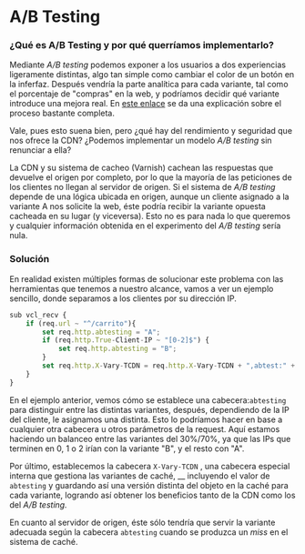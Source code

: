 # A/B Testing

### ¿Qué es A/B Testing y por qué querríamos implementarlo?

Mediante _A/B testing_ podemos exponer a los usuarios a dos experiencias ligeramente distintas, algo tan simple como cambiar el color de un botón en la inferfaz. Después vendría la parte analítica para cada variante, tal como el porcentaje de "compras" en la web, y podríamos decidir qué variante introduce una mejora real. En [este enlace](https://en.wikipedia.org/wiki/A/B\_testing) se da una explicación sobre el proceso bastante completa.

Vale, pues esto suena bien, pero ¿qué hay del rendimiento y seguridad que nos ofrece la CDN? ¿Podemos implementar un modelo _A/B testing_ sin renunciar a ella?

La CDN y su sistema de cacheo (Varnish) cachean las respuestas que devuelve el origen por completo, por lo que la mayoría de las peticiones de los clientes no llegan al servidor de origen. Si el sistema de _A/B testing_ depende de una lógica ubicada en origen, aunque un cliente asignado a la variante A nos solicite la web, éste podría recibir la variante opuesta cacheada en su lugar (y viceversa). Esto no es para nada lo que queremos y cualquier información obtenida en el experimento del _A/B testing_ sería nula.

### Solución

En realidad existen múltiples formas de solucionar este problema con las herramientas que tenemos a nuestro alcance, vamos a ver un ejemplo sencillo, donde separamos a los clientes por su dirección IP.

```javascript
sub vcl_recv {  
    if (req.url ~ "^/carrito"){   
        set req.http.abtesting = "A";  
        if (req.http.True-Client-IP ~ "[0-2]$") {  
            set req.http.abtesting = "B";  
        }
        set req.http.X-Vary-TCDN = req.http.X-Vary-TCDN + ",abtest:" + req.http.abtesting;
    }  
}
```

En el ejemplo anterior, vemos cómo se establece una cabecera:`abtesting` para distinguir entre las distintas variantes, después, dependiendo de la IP del cliente, le asignamos una distinta. Esto lo podríamos hacer en base a cualquier otra cabecera u otros parámetros de la request. Aquí estamos haciendo un balanceo entre las variantes del 30%/70%, ya que las IPs que terminen en 0, 1 o 2 irían con la variante "B", y el resto con "A".

Por último, establecemos la cabecera `X-Vary-TCDN` , una cabecera especial interna que gestiona las variantes de caché, __ incluyendo el valor de `abtesting` y guardando así una versión distinta del objeto en la caché para cada variante, logrando así obtener los beneficios tanto de la CDN como los del _A/B testing._

En cuanto al servidor de origen, éste sólo tendría que servir la variante adecuada según la cabecera `abtesting` cuando se produzca un _miss_ en el sistema de caché.
